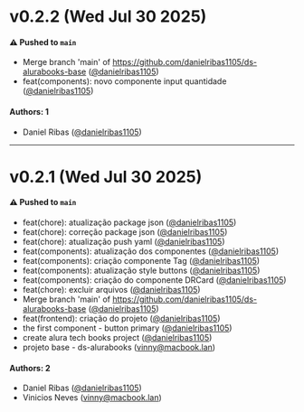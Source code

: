 # v0.2.2 (Wed Jul 30 2025)

#### ⚠️ Pushed to `main`

- Merge branch 'main' of https://github.com/danielribas1105/ds-alurabooks-base ([@danielribas1105](https://github.com/danielribas1105))
- feat(components): novo componente input quantidade ([@danielribas1105](https://github.com/danielribas1105))

#### Authors: 1

- Daniel Ribas ([@danielribas1105](https://github.com/danielribas1105))

---

# v0.2.1 (Wed Jul 30 2025)

#### ⚠️ Pushed to `main`

- feat(chore): atualização package json ([@danielribas1105](https://github.com/danielribas1105))
- feat(chore): correção package json ([@danielribas1105](https://github.com/danielribas1105))
- feat(chore): atualização push yaml ([@danielribas1105](https://github.com/danielribas1105))
- feat(components): atualização dos componentes ([@danielribas1105](https://github.com/danielribas1105))
- feat(components): criação componente Tag ([@danielribas1105](https://github.com/danielribas1105))
- feat(components): atualização style buttons ([@danielribas1105](https://github.com/danielribas1105))
- feat(components): criação do componente DRCard ([@danielribas1105](https://github.com/danielribas1105))
- feat(chore): excluir arquivos ([@danielribas1105](https://github.com/danielribas1105))
- Merge branch 'main' of https://github.com/danielribas1105/ds-alurabooks-base ([@danielribas1105](https://github.com/danielribas1105))
- feat(frontend): criação do projeto ([@danielribas1105](https://github.com/danielribas1105))
- the first component - button primary ([@danielribas1105](https://github.com/danielribas1105))
- create alura tech books project ([@danielribas1105](https://github.com/danielribas1105))
- projeto base - ds-alurabooks (vinny@macbook.lan)

#### Authors: 2

- Daniel Ribas ([@danielribas1105](https://github.com/danielribas1105))
- Vinicios Neves (vinny@macbook.lan)
